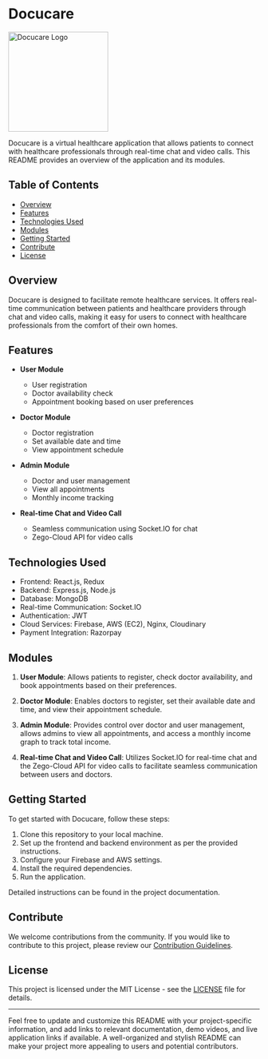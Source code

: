 # Docucare

<img src="https://res.cloudinary.com/di99qdkb5/image/upload/v1698405584/logos/logo_xhn9wi.png" alt="Docucare Logo" width="200" height="200">

Docucare is a virtual healthcare application that allows patients to connect with healthcare professionals through real-time chat and video calls. This README provides an overview of the application and its modules.

## Table of Contents

- [Overview](#overview)
- [Features](#features)
- [Technologies Used](#technologies-used)
- [Modules](#modules)
- [Getting Started](#getting-started)
- [Contribute](#contribute)
- [License](#license)

## Overview

Docucare is designed to facilitate remote healthcare services. It offers real-time communication between patients and healthcare providers through chat and video calls, making it easy for users to connect with healthcare professionals from the comfort of their own homes.

## Features

- **User Module**
  - User registration
  - Doctor availability check
  - Appointment booking based on user preferences

- **Doctor Module**
  - Doctor registration
  - Set available date and time
  - View appointment schedule

- **Admin Module**
  - Doctor and user management
  - View all appointments
  - Monthly income tracking

- **Real-time Chat and Video Call**
  - Seamless communication using Socket.IO for chat
  - Zego-Cloud API for video calls

## Technologies Used

- Frontend: React.js, Redux
- Backend: Express.js, Node.js
- Database: MongoDB
- Real-time Communication: Socket.IO
- Authentication: JWT
- Cloud Services: Firebase, AWS (EC2), Nginx, Cloudinary
- Payment Integration: Razorpay

## Modules

1. **User Module**: Allows patients to register, check doctor availability, and book appointments based on their preferences.

2. **Doctor Module**: Enables doctors to register, set their available date and time, and view their appointment schedule.

3. **Admin Module**: Provides control over doctor and user management, allows admins to view all appointments, and access a monthly income graph to track total income.

4. **Real-time Chat and Video Call**: Utilizes Socket.IO for real-time chat and the Zego-Cloud API for video calls to facilitate seamless communication between users and doctors.

## Getting Started

To get started with Docucare, follow these steps:

1. Clone this repository to your local machine.
2. Set up the frontend and backend environment as per the provided instructions.
3. Configure your Firebase and AWS settings.
4. Install the required dependencies.
5. Run the application.

Detailed instructions can be found in the project documentation.

## Contribute

We welcome contributions from the community. If you would like to contribute to this project, please review our [Contribution Guidelines](CONTRIBUTING.md).

## License

This project is licensed under the MIT License - see the [LICENSE](LICENSE) file for details.

---

Feel free to update and customize this README with your project-specific information, and add links to relevant documentation, demo videos, and live application links if available. A well-organized and stylish README can make your project more appealing to users and potential contributors.
